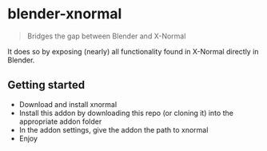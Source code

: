 # blender-xnormal

> Bridges the gap between Blender and X-Normal

It does so by exposing (nearly) all functionality found in X-Normal directly in Blender.

## Getting started

* Download and install xnormal
* Install this addon by downloading this repo (or cloning it) into the appropriate addon folder
* In the addon settings, give the addon the path to xnormal
* Enjoy
